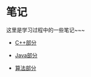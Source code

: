 # 笔记

这里是学习过程中的一些笔记~~~

- [C++部分](cpp/README.md)

- [Java部分](java/README.md)

- [算法部分](algorithms/README.md)
